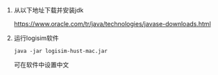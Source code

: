 

1. 从以下地址下载并安装jdk

	https://www.oracle.com/tr/java/technologies/javase-downloads.html


2. 运行logisim软件

	```
	java -jar logisim-hust-mac.jar
	```

	可在软件中设置中文

